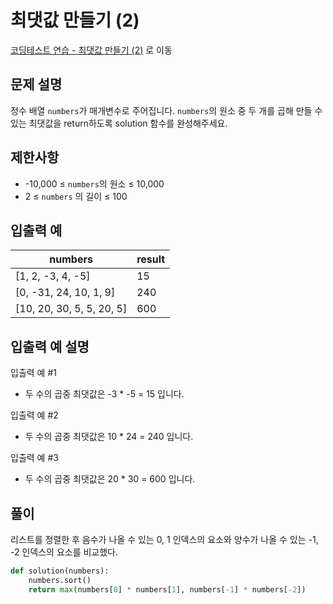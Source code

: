 # 최댓값 만들기 (2)

[코딩테스트 연습 - 최댓값 만들기 (2)][1] 로 이동

## 문제 설명

정수 배열 `numbers`가 매개변수로 주어집니다. `numbers`의 원소 중 두 개를 곱해 만들 수 있는 최댓값을 return하도록 solution 함수를 완성해주세요.

## 제한사항

- -10,000 ≤ `numbers`의 원소 ≤ 10,000
- 2 ≤ `numbers` 의 길이 ≤ 100

## 입출력 예

| numbers                   | result |
| ------------------------- | ------ |
| [1, 2, -3, 4, -5]         | 15     |
| [0, -31, 24, 10, 1, 9]    | 240    |
| [10, 20, 30, 5, 5, 20, 5] | 600    |

## 입출력 예 설명

입출력 예 #1

- 두 수의 곱중 최댓값은 -3 \* -5 = 15 입니다.

입출력 예 #2

- 두 수의 곱중 최댓값은 10 \* 24 = 240 입니다.

입출력 예 #3

- 두 수의 곱중 최댓값은 20 \* 30 = 600 입니다.

## 풀이

리스트를 정렬한 후 음수가 나올 수 있는 0, 1 인덱스의 요소와 양수가 나올 수 있는 -1, -2 인덱스의 요소를 비교했다.

```python
def solution(numbers):
    numbers.sort()
    return max(numbers[0] * numbers[1], numbers[-1] * numbers[-2])
```

[1]: https://school.programmers.co.kr/learn/courses/30/lessons/120862
